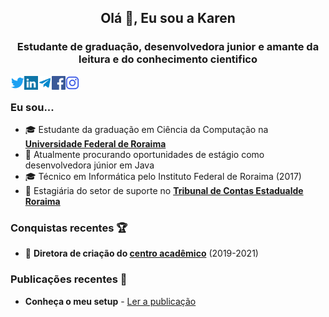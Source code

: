 <h2 align="center">Olá 👋, Eu sou a Karen</h2>
<h3 align="center">Estudante de graduação, desenvolvedora junior e amante da leitura e do conhecimento cientifico</h3>


<a href="https://twitter.com/karengiovnn" target="blank"><img align="left" src="icons/twitter.svg" alt="xtenzq" width="22px" /></a>
<a href="https://www.linkedin.com/in/karengiovnn/" target="blank"><img align="left" src="icons/linkedin.svg" alt="xtenzq" width="22px" /></a>
  <a href="https://t.me/karengiovnn">
  <img align="left" alt="Karen's Telegram" width="22px" src="icons/telegram.svg" />
</a>
<a href="https://fb.com/karengiovannamelo" target="blank"><img align="left" src="icons/facebook.svg" alt="xtenzq" width="22px" /></a>
<a href="https://instagram.com/karengiovnn" target="blank"><img align="left" src="icons/instagram.svg" alt="xtenzq" width="22px" /></a>
<br />
### Eu sou...
* 🎓 Estudante da graduação em Ciência da Computação na **[Universidade Federal de Roraima](http://ufrr.br/)**
* 🔭 Atualmente procurando oportunidades de estágio como desenvolvedora júnior em Java
* 🎓 Técnico em Informática pelo Instituto Federal de Roraima (2017)
* 📄 Estagiária do setor de suporte no **[Tribunal de Contas Estadualde Roraima](https://www.tce.rr.leg.br/)**

### Conquistas recentes 🏆

* 🥉 **Diretora de criação do [centro acadêmico](http://instagram.com/cacc.ufrr)** (2019-2021)

### Publicações recentes 📝

* **Conheça o meu setup** - [Ler a publicação](https://www.linkedin.com/feed/update/urn:li:activity:6772983517287710721/)
